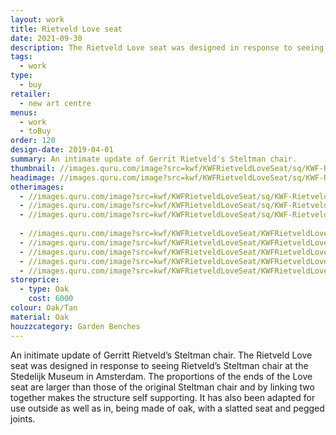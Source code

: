 ```yaml
---
layout: work
title: Rietveld Love seat
date: 2021-09-30
description: The Rietveld Love seat was designed in response to seeing his Steltman chair at the Stedelijk Museum in Amsterdam. 10% bigger than the original this makes a unique, intimate garden seat or bench.
tags:
  - work
type:
  - buy
retailer:
  - new art centre
menus:
  - work
  - toBuy
order: 120
design-date: 2019-04-01
summary: An intimate update of Gerrit Rietveld's Steltman chair.
thumbnail: //images.quru.com/image?src=kwf/KWFRietveldLoveSeat/sq/KWF-RietveldLoveSeat-WL34sq.jpg&width=175&height=175
headimage: //images.quru.com/image?src=kwf/KWFRietveldLoveSeat/sq/KWF-RietveldLoveSeat-WF18sq.jpg
otherimages:
  - //images.quru.com/image?src=kwf/KWFRietveldLoveSeat/sq/KWF-RietveldLoveSeat-WFsq.jpg
  - //images.quru.com/image?src=kwf/KWFRietveldLoveSeat/sq/KWF-RietveldLoveSeat-WL34sq.jpg
  - //images.quru.com/image?src=kwf/KWFRietveldLoveSeat/sq/KWF-RietveldLoveSeat-WF18sq2.jpg
  
  - //images.quru.com/image?src=kwf/KWFRietveldLoveSeat/KWFRietveldLoveSeatModelled.jpg
  - //images.quru.com/image?src=kwf/KWFRietveldLoveSeat/KWFRietveldLoveSeatArmDetail.jpg
  - //images.quru.com/image?src=kwf/KWFRietveldLoveSeat/KWFRietveldLoveSeatBackDetail.jpg
  - //images.quru.com/image?src=kwf/KWFRietveldLoveSeat/KWFRietveldLoveSeatJointDetail.jpg
  - //images.quru.com/image?src=kwf/KWFRietveldLoveSeat/KWFRietveldLoveSeatAtNewArtCentre.jpg
storeprice:
  - type: Oak
    cost: 6000
colour: Oak/Tan
material: Oak
houzzcategory: Garden Benches
---
```


An initimate update of Gerritt Rietveld&rsquo;s Steltman chair. The Rietveld Love seat was designed in response to seeing Rietveld&rsquo;s Steltman chair at the Stedelijk Museum in Amsterdam. The proportions of the ends of the Love seat are larger than those of the original Steltman chair and by linking two together makes the structure self supporting. It has also been adapted for use outside as well as in, being made of oak, with a slatted seat and pegged joints.
